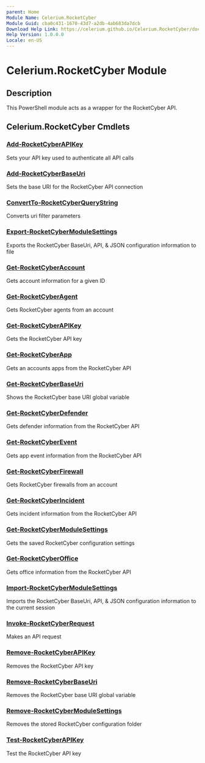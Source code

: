 ```yaml
---
parent: Home 
Module Name: Celerium.RocketCyber
Module Guid: cba0c431-1670-43d7-a2db-4ab683da7dcb
Download Help Link: https://celerium.github.io/Celerium.RocketCyber/docs/cab
Help Version: 1.0.0.0
Locale: en-US
---
```


# Celerium.RocketCyber Module
## Description
This PowerShell module acts as a wrapper for the RocketCyber API.

## Celerium.RocketCyber Cmdlets
### [Add-RocketCyberAPIKey](site/Internal/Add-RocketCyberAPIKey.md)
Sets your API key used to authenticate all API calls

### [Add-RocketCyberBaseUri](site/Internal/Add-RocketCyberBaseUri.md)
Sets the base URI for the RocketCyber API connection

### [ConvertTo-RocketCyberQueryString](site/Internal/ConvertTo-RocketCyberQueryString.md)
Converts uri filter parameters

### [Export-RocketCyberModuleSettings](site/Internal/Export-RocketCyberModuleSettings.md)
Exports the RocketCyber BaseUri, API, & JSON configuration information to file

### [Get-RocketCyberAccount](site/Accounts/Get-RocketCyberAccount.md)
Gets account information for a given ID

### [Get-RocketCyberAgent](site/Agents/Get-RocketCyberAgent.md)
Gets RocketCyber agents from an account

### [Get-RocketCyberAPIKey](site/Internal/Get-RocketCyberAPIKey.md)
Gets the RocketCyber API key

### [Get-RocketCyberApp](site/Apps/Get-RocketCyberApp.md)
Gets an accounts apps from the RocketCyber API

### [Get-RocketCyberBaseUri](site/Internal/Get-RocketCyberBaseUri.md)
Shows the RocketCyber base URI global variable

### [Get-RocketCyberDefender](site/Defender/Get-RocketCyberDefender.md)
Gets defender information from the RocketCyber API

### [Get-RocketCyberEvent](site/Events/Get-RocketCyberEvent.md)
Gets app event information from the RocketCyber API

### [Get-RocketCyberFirewall](site/Firewalls/Get-RocketCyberFirewall.md)
Gets RocketCyber firewalls from an account

### [Get-RocketCyberIncident](site/Incidents/Get-RocketCyberIncident.md)
Gets incident information from the RocketCyber API

### [Get-RocketCyberModuleSettings](site/Internal/Get-RocketCyberModuleSettings.md)
Gets the saved RocketCyber configuration settings

### [Get-RocketCyberOffice](site/Office/Get-RocketCyberOffice.md)
Gets office information from the RocketCyber API

### [Import-RocketCyberModuleSettings](site/Internal/Import-RocketCyberModuleSettings.md)
Imports the RocketCyber BaseUri, API, & JSON configuration information to the current session

### [Invoke-RocketCyberRequest](site/Internal/Invoke-RocketCyberRequest.md)
Makes an API request

### [Remove-RocketCyberAPIKey](site/Internal/Remove-RocketCyberAPIKey.md)
Removes the RocketCyber API key

### [Remove-RocketCyberBaseUri](site/Internal/Remove-RocketCyberBaseUri.md)
Removes the RocketCyber base URI global variable

### [Remove-RocketCyberModuleSettings](site/Internal/Remove-RocketCyberModuleSettings.md)
Removes the stored RocketCyber configuration folder

### [Test-RocketCyberAPIKey](site/Internal/Test-RocketCyberAPIKey.md)
Test the RocketCyber API key


